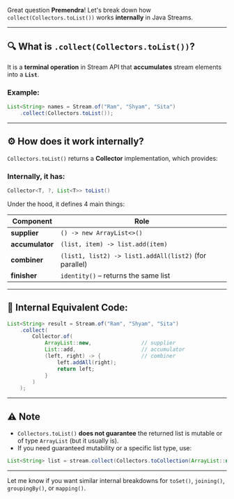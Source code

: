 Great question **Premendra**! Let's break down how `collect(Collectors.toList())` works **internally** in Java Streams.

---

## 🔍 What is `.collect(Collectors.toList())`?

It is a **terminal operation** in Stream API that **accumulates** stream elements into a **`List`**.

### Example:

```java
List<String> names = Stream.of("Ram", "Shyam", "Sita")
    .collect(Collectors.toList());
```

---

## ⚙️ How does it work internally?

`Collectors.toList()` returns a **Collector** implementation, which provides:

### Internally, it has:

```java
Collector<T, ?, List<T>> toList()
```

Under the hood, it defines 4 main things:

| Component       | Role                                                   |
| --------------- | ------------------------------------------------------ |
| **supplier**    | `() -> new ArrayList<>()`                              |
| **accumulator** | `(list, item) -> list.add(item)`                       |
| **combiner**    | `(list1, list2) -> list1.addAll(list2)` (for parallel) |
| **finisher**    | `identity()` – returns the same list                   |

---

## 🔧 Internal Equivalent Code:

```java
List<String> result = Stream.of("Ram", "Shyam", "Sita")
    .collect(
        Collector.of(
            ArrayList::new,                // supplier
            List::add,                     // accumulator
            (left, right) -> {             // combiner
                left.addAll(right);
                return left;
            }
        )
    );
```

---

## ⚠️ Note

* `Collectors.toList()` **does not guarantee** the returned list is mutable or of type `ArrayList` (but it usually is).
* If you need guaranteed mutability or a specific list type, use:

```java
List<String> list = stream.collect(Collectors.toCollection(ArrayList::new));
```

---

Let me know if you want similar internal breakdowns for `toSet()`, `joining()`, `groupingBy()`, or `mapping()`.
